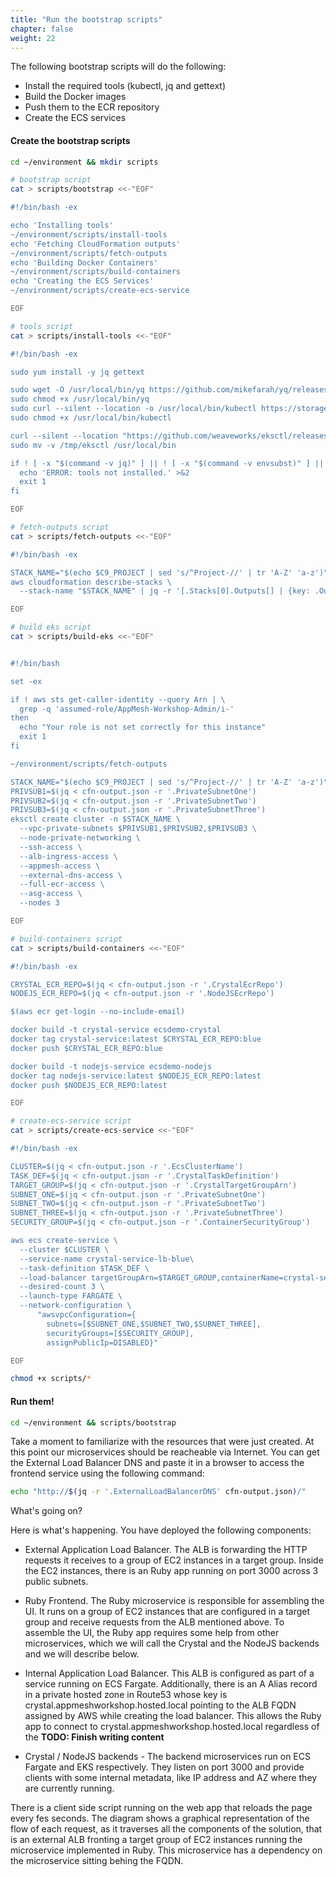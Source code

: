 ```yaml
---
title: "Run the bootstrap scripts"
chapter: false
weight: 22
---
```


The following bootstrap scripts will do the following:

 - Install the required tools (kubectl, jq and gettext)
 - Build the Docker images
 - Push them to the ECR repository
 - Create the ECS services

#### Create the bootstrap scripts
```bash
cd ~/environment && mkdir scripts

# bootstrap script
cat > scripts/bootstrap <<-"EOF"

#!/bin/bash -ex

echo 'Installing tools'
~/environment/scripts/install-tools
echo 'Fetching CloudFormation outputs'
~/environment/scripts/fetch-outputs
echo 'Building Docker Containers'
~/environment/scripts/build-containers
echo 'Creating the ECS Services'
~/environment/scripts/create-ecs-service

EOF

# tools script
cat > scripts/install-tools <<-"EOF"

#!/bin/bash -ex

sudo yum install -y jq gettext

sudo wget -O /usr/local/bin/yq https://github.com/mikefarah/yq/releases/download/2.4.0/yq_linux_amd64
sudo chmod +x /usr/local/bin/yq
sudo curl --silent --location -o /usr/local/bin/kubectl https://storage.googleapis.com/kubernetes-release/release/v1.13.7/bin/linux/amd64/kubectl
sudo chmod +x /usr/local/bin/kubectl

curl --silent --location "https://github.com/weaveworks/eksctl/releases/download/latest_release/eksctl_$(uname -s)_amd64.tar.gz" | tar xz -C /tmp
sudo mv -v /tmp/eksctl /usr/local/bin

if ! [ -x "$(command -v jq)" ] || ! [ -x "$(command -v envsubst)" ] || ! [ -x "$(command -v kubectl)" ] || ! [ -x "$(command -v eksctl)" ]; then
  echo 'ERROR: tools not installed.' >&2
  exit 1
fi

EOF

# fetch-outputs script
cat > scripts/fetch-outputs <<-"EOF"

#!/bin/bash -ex

STACK_NAME="$(echo $C9_PROJECT | sed 's/^Project-//' | tr 'A-Z' 'a-z')"
aws cloudformation describe-stacks \
  --stack-name "$STACK_NAME" | jq -r '[.Stacks[0].Outputs[] | {key: .OutputKey, value: .OutputValue}] | from_entries' > cfn-output.json

EOF

# build eks script
cat > scripts/build-eks <<-"EOF"


#!/bin/bash

set -ex

if ! aws sts get-caller-identity --query Arn | \
  grep -q 'assumed-role/AppMesh-Workshop-Admin/i-'
then
  echo "Your role is not set correctly for this instance"
  exit 1
fi

~/environment/scripts/fetch-outputs

STACK_NAME="$(echo $C9_PROJECT | sed 's/^Project-//' | tr 'A-Z' 'a-z')"
PRIVSUB1=$(jq < cfn-output.json -r '.PrivateSubnetOne')
PRIVSUB2=$(jq < cfn-output.json -r '.PrivateSubnetTwo')
PRIVSUB3=$(jq < cfn-output.json -r '.PrivateSubnetThree')
eksctl create cluster -n $STACK_NAME \
  --vpc-private-subnets $PRIVSUB1,$PRIVSUB2,$PRIVSUB3 \
  --node-private-networking \
  --ssh-access \
  --alb-ingress-access \
  --appmesh-access \
  --external-dns-access \
  --full-ecr-access \
  --asg-access \
  --nodes 3

EOF

# build-containers script
cat > scripts/build-containers <<-"EOF"

#!/bin/bash -ex

CRYSTAL_ECR_REPO=$(jq < cfn-output.json -r '.CrystalEcrRepo')
NODEJS_ECR_REPO=$(jq < cfn-output.json -r '.NodeJSEcrRepo')

$(aws ecr get-login --no-include-email)

docker build -t crystal-service ecsdemo-crystal
docker tag crystal-service:latest $CRYSTAL_ECR_REPO:blue
docker push $CRYSTAL_ECR_REPO:blue

docker build -t nodejs-service ecsdemo-nodejs
docker tag nodejs-service:latest $NODEJS_ECR_REPO:latest
docker push $NODEJS_ECR_REPO:latest

EOF

# create-ecs-service script
cat > scripts/create-ecs-service <<-"EOF"

#!/bin/bash -ex

CLUSTER=$(jq < cfn-output.json -r '.EcsClusterName')
TASK_DEF=$(jq < cfn-output.json -r '.CrystalTaskDefinition')
TARGET_GROUP=$(jq < cfn-output.json -r '.CrystalTargetGroupArn')
SUBNET_ONE=$(jq < cfn-output.json -r '.PrivateSubnetOne')
SUBNET_TWO=$(jq < cfn-output.json -r '.PrivateSubnetTwo')
SUBNET_THREE=$(jq < cfn-output.json -r '.PrivateSubnetThree')
SECURITY_GROUP=$(jq < cfn-output.json -r '.ContainerSecurityGroup')

aws ecs create-service \
  --cluster $CLUSTER \
  --service-name crystal-service-lb-blue\
  --task-definition $TASK_DEF \
  --load-balancer targetGroupArn=$TARGET_GROUP,containerName=crystal-service,containerPort=3000 \
  --desired-count 3 \
  --launch-type FARGATE \
  --network-configuration \
      "awsvpcConfiguration={
        subnets=[$SUBNET_ONE,$SUBNET_TWO,$SUBNET_THREE],
        securityGroups=[$SECURITY_GROUP],
        assignPublicIp=DISABLED}"

EOF

chmod +x scripts/*
```

#### Run them!
```bash
cd ~/environment && scripts/bootstrap
```

Take a moment to familiarize with the resources that were just created. At this point our microservices should be reacheable via Internet. You can get the External Load Balancer DNS and paste it in a browser to access the frontend service using the following command:

```bash
echo "http://$(jq -r '.ExternalLoadBalancerDNS' cfn-output.json)/"
```

What's going on?

Here is what's happening. You have deployed the following components:

* External Application Load Balancer. The ALB is forwarding the HTTP requests it receives to a group of EC2 instances in a target group.
Inside the EC2 instances, there is an Ruby app running on port 3000 across 3 public subnets. 

* Ruby Frontend. The Ruby microservice is responsible for assembling the UI. It runs on a group of EC2 instances that are configured in a target group and receive requests from the ALB mentioned above. To assemble the UI, the Ruby app requires some help from other microservices, which we will call the Crystal and the NodeJS backends and we will describe below.

* Internal Application Load Balancer. This ALB is configured as part of a service running on ECS Fargate. Additionally, there is an A Alias record in a private hosted zone in Route53 whose key is crystal.appmeshworkshop.hosted.local pointing to the ALB FQDN assigned by AWS while creating the load balancer. This allows the Ruby app to connect to crystal.appmeshworkshop.hosted.local regardless of the **TODO: Finish writing content**

* Crystal / NodeJS backends - The backend microservices run on ECS Fargate and EKS respectively. They listen on port 3000 and provide clients with some internal metadata, like IP address and AZ where they are currently running.

There is a client side script running on the web app that reloads the page every fes seconds. The diagram shows a graphical representation of the flow of each request, as it traverses all the components of the solution, that is an external ALB fronting a target group of EC2 instances running the microservice implemented in Ruby. This microservice has a dependency on the microservice sitting behing the FQDN.